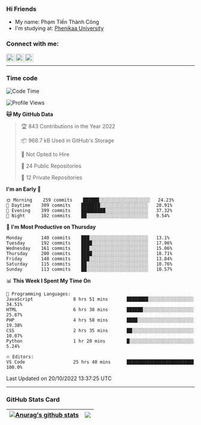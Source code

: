 ### Hi Friends

- My name: Phạm Tiến Thành Công
- I'm studying at: [Phenikaa University]


### Connect with me:
[<img align="left" alt="PhamTienThanhCong | Facebook" width="22px" src="https://upload.wikimedia.org/wikipedia/commons/thumb/1/16/Facebook-icon-1.png/640px-Facebook-icon-1.png" />][facebook]
[<img align="left" alt="PhamTienThanhCong | Zalo" width="22px" src="https://www.anphatpc.com.vn/template/anphat_2020v2/images/icon-zalo.jpg" />][zalo]
[<img align="left" alt="PhamTienThanhCong | LinkedIn" width="22px" src="https://cdn3.iconfinder.com/data/icons/inficons/512/linkedin.png" />][linkedin]

<br />

---

### Time code

<!--START_SECTION:waka-->
![Code Time](http://img.shields.io/badge/Code%20Time-631%20hrs%201%20min-blue)

![Profile Views](http://img.shields.io/badge/Profile%20Views-17-blue)

**🐱 My GitHub Data** 

> 🏆 843 Contributions in the Year 2022
 > 
> 📦 968.7 kB Used in GitHub's Storage 
 > 
> 🚫 Not Opted to Hire
 > 
> 📜 24 Public Repositories 
 > 
> 🔑 12 Private Repositories  
 > 
**I'm an Early 🐤** 

```text
🌞 Morning    259 commits    ██████░░░░░░░░░░░░░░░░░░░   24.23% 
🌆 Daytime    309 commits    ███████░░░░░░░░░░░░░░░░░░   28.91% 
🌃 Evening    399 commits    █████████░░░░░░░░░░░░░░░░   37.32% 
🌙 Night      102 commits    ██░░░░░░░░░░░░░░░░░░░░░░░   9.54%

```
📅 **I'm Most Productive on Thursday** 

```text
Monday       140 commits    ███░░░░░░░░░░░░░░░░░░░░░░   13.1% 
Tuesday      192 commits    ████░░░░░░░░░░░░░░░░░░░░░   17.96% 
Wednesday    161 commits    ███░░░░░░░░░░░░░░░░░░░░░░   15.06% 
Thursday     200 commits    ████░░░░░░░░░░░░░░░░░░░░░   18.71% 
Friday       148 commits    ███░░░░░░░░░░░░░░░░░░░░░░   13.84% 
Saturday     115 commits    ██░░░░░░░░░░░░░░░░░░░░░░░   10.76% 
Sunday       113 commits    ██░░░░░░░░░░░░░░░░░░░░░░░   10.57%

```


📊 **This Week I Spent My Time On** 

```text
💬 Programming Languages: 
JavaScript               8 hrs 51 mins       ████████░░░░░░░░░░░░░░░░░   34.51% 
HTML                     6 hrs 38 mins       ██████░░░░░░░░░░░░░░░░░░░   25.87% 
PHP                      4 hrs 58 mins       ████░░░░░░░░░░░░░░░░░░░░░   19.38% 
CSS                      2 hrs 35 mins       ██░░░░░░░░░░░░░░░░░░░░░░░   10.07% 
Python                   1 hr 20 mins        █░░░░░░░░░░░░░░░░░░░░░░░░   5.24%

🔥 Editors: 
VS Code                  25 hrs 40 mins      █████████████████████████   100.0%

```


 Last Updated on 20/10/2022 13:37:25 UTC
<!--END_SECTION:waka-->

---

### GitHub Stats Card

| <a href="https://github.com/phamtienthanhcong"><img align="center" src="https://github-readme-stats.vercel.app/api?username=PhamTienThanhCong&show_icons=true&include_all_commits=true&theme=buefy&hide_border=true&theme=ocean_dark" alt="Anurag's github stats" /></a> | <a href="https://github.com/phamtienthanhcong"><img align="center" src="https://github-readme-stats.vercel.app/api/top-langs/?username=PhamTienThanhCong&layout=compact&theme=buefy&hide_border=true&theme=ocean_dark" /></a> |
| ------------- | ------------- |

[Phenikaa University]: https://phenikaa-uni.edu.vn/vi
[facebook]: https://www.facebook.com/phamtienthanhcong
[linkedin]: https://linkedin.com/in/phamtienthanhcong
[zalo]: https://zalo.me/0396396332
[tiktok]: https://www.tiktok.com/@phamtienthanhcong
[web]: https://github.com/PhamTienThanhCong/web_dev
[min project]: https://github.com/PhamTienThanhCong/Project-Of-Web
[c and cpp]: https://github.com/PhamTienThanhCong/Code_C_and_Cpro
[python]: https://github.com/PhamTienThanhCong/Python_beginer
